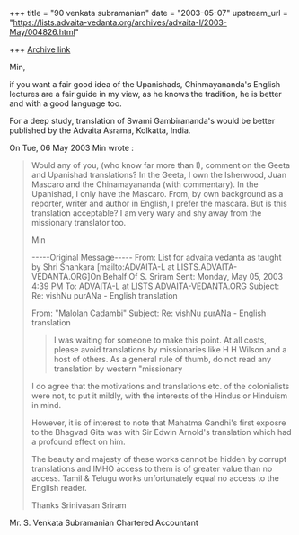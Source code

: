 +++
title = "90 venkata subramanian"
date = "2003-05-07"
upstream_url = "https://lists.advaita-vedanta.org/archives/advaita-l/2003-May/004826.html"

+++
[Archive link](https://lists.advaita-vedanta.org/archives/advaita-l/2003-May/004826.html)

Min,

   if you want a fair good idea of the Upanishads, Chinmayananda's
English lectures are a fair guide in my view, as he knows the
tradition, he is better and with a good language too.

   For a deep study, translation of Swami Gambirananda's would be
better published by the Advaita Asrama, Kolkatta, India.

On Tue, 06 May 2003 Min wrote :
>Would any of you, (who know far more than I), comment on the
>Geeta and
>Upanishad translations? In the Geeta, I own the Isherwood, Juan
>Mascaro and
>the Chinamayananda (with commentary). In the Upanishad, I only
>have the
>Mascaro. From, by own background as a reporter, writer and author
>in
>English, I prefer the mascara. But is this translation
>acceptable?  I am
>very wary and shy away from the missionary translator too.
>
>Min
>
>-----Original Message-----
> From: List for advaita vedanta as taught by Shri Shankara
>[mailto:ADVAITA-L at LISTS.ADVAITA-VEDANTA.ORG]On Behalf Of S.
>Sriram
>Sent: Monday, May 05, 2003 4:39 PM
>To: ADVAITA-L at LISTS.ADVAITA-VEDANTA.ORG
>Subject: Re: vishNu purANa - English translation
>
> From: "Malolan Cadambi" <cadambi at HOTPOP.COM>
>Subject: Re: vishNu purANa - English translation
>
>
>
> > I was waiting for someone to make this point. At all costs,
>please avoid
> > translations by missionaries like H H Wilson and a host of
>others. As a
> > general rule of thumb, do not read any translation by western
>"missionary
>
>I do agree that the motivations and translations etc. of the
>colonialists
>were
>not, to put it mildly, with the interests of the Hindus or
>Hinduism in mind.
>
>However, it is of interest to note that Mahatma Gandhi's first
>exposre to
>the Bhagvad Gita was with Sir Edwin Arnold's translation which
>had
>a profound effect on him.
>
>The beauty and majesty of these works cannot be hidden by
>corrupt
>translations
>and IMHO access to them is of greater value than no access. Tamil
>& Telugu
>works unfortunately equal no access to the English reader.
>
>Thanks
>Srinivasan Sriram


Mr. S. Venkata Subramanian
        Chartered Accountant

